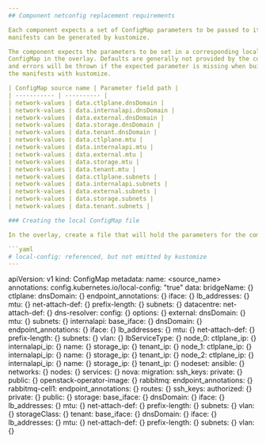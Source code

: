 ```yaml
---
## Component netconfig replacement requirements

Each component expects a set of ConfigMap parameters to be passed to it so that
manifests can be generated by kustomize.

The component expects the parameters to be set in a corresponding local
ConfigMap in the overlay. Defaults are generally not provided by the component,
and errors will be thrown if the expected parameter is missing when building
the manifests with kustomize.

| ConfigMap source name | Parameter field path |
| ----------- | ---------- |
| network-values | data.ctlplane.dnsDomain |
| network-values | data.internalapi.dnsDomain |
| network-values | data.external.dnsDomain |
| network-values | data.storage.dnsDomain |
| network-values | data.tenant.dnsDomain |
| network-values | data.ctlplane.mtu |
| network-values | data.internalapi.mtu |
| network-values | data.external.mtu |
| network-values | data.storage.mtu |
| network-values | data.tenant.mtu |
| network-values | data.ctlplane.subnets |
| network-values | data.internalapi.subnets |
| network-values | data.external.subnets |
| network-values | data.storage.subnets |
| network-values | data.tenant.subnets |

### Creating the local ConfigMap file

In the overlay, create a file that will hold the parameters for the component which will be later included as a resource within the `kustomization.yaml` file. The resource name may match the ConfigMap source name with `.yaml` appended or another filename such as `values.yaml`.

```yaml
# local-config: referenced, but not emitted by kustomize
---
```

apiVersion: v1
kind: ConfigMap
metadata:
  name: <source_name>
  annotations:
    config.kubernetes.io/local-config: "true"
data:
    bridgeName: {}
    ctlplane:
        dnsDomain: {}
        endpoint_annotations: {}
        iface: {}
        lb_addresses: {}
        mtu: {}
        net-attach-def: {}
        prefix-length: {}
        subnets: {}
    datacentre:
        net-attach-def: {}
    dns-resolver:
        config: {}
        options: {}
    external:
        dnsDomain: {}
        mtu: {}
        subnets: {}
    internalapi:
        base_iface: {}
        dnsDomain: {}
        endpoint_annotations: {}
        iface: {}
        lb_addresses: {}
        mtu: {}
        net-attach-def: {}
        prefix-length: {}
        subnets: {}
        vlan: {}
    lbServiceType: {}
    node_0:
        ctlplane_ip: {}
        internalapi_ip: {}
        name: {}
        storage_ip: {}
        tenant_ip: {}
    node_1:
        ctlplane_ip: {}
        internalapi_ip: {}
        name: {}
        storage_ip: {}
        tenant_ip: {}
    node_2:
        ctlplane_ip: {}
        internalapi_ip: {}
        name: {}
        storage_ip: {}
        tenant_ip: {}
    nodeset:
        ansible: {}
        networks: {}
        nodes: {}
        services: {}
    nova:
        migration:
            ssh_keys:
                private: {}
                public: {}
    openstack-operator-image: {}
    rabbitmq:
        endpoint_annotations: {}
    rabbitmq-cell1:
        endpoint_annotations: {}
    routes: {}
    ssh_keys:
        authorized: {}
        private: {}
        public: {}
    storage:
        base_iface: {}
        dnsDomain: {}
        iface: {}
        lb_addresses: {}
        mtu: {}
        net-attach-def: {}
        prefix-length: {}
        subnets: {}
        vlan: {}
    storageClass: {}
    tenant:
        base_iface: {}
        dnsDomain: {}
        iface: {}
        lb_addresses: {}
        mtu: {}
        net-attach-def: {}
        prefix-length: {}
        subnets: {}
        vlan: {}

```
